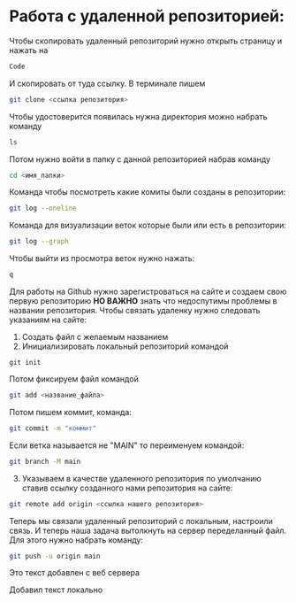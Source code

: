 # Работа с  удаленной репозиторией: 

Чтобы скопировать удаленный репозиторий нужно открыть страницу и нажать на 
```sh
Code
```
И скопировать от туда ссылку. В терминале пишем 
```sh
git clone <ссылка репозитория>
```
Чтобы удостоверится появилась нужна директория можно набрать команду
```sh
ls
```
Потом нужно войти в папку с данной репозиторией набрав команду
```sh
cd <имя_папки>
```
Команда чтобы посмотреть какие комиты были созданы в репозитории:
```sh
git log --oneline
```

Команда для визуализации веток которые были или есть в репозитории:
```sh
git log --graph
``` 

Чтобы выйти из просмотра веток нужно нажать:

```sh
q
```

Для работы на Github нужно зарегистроваться на сайте и создаем свою первую репозиторию **НО ВАЖНО** знать что недоспутимы проблемы в названии репозитория.
Чтобы связать удаленку нужно следовать указаниям на сайте:
1. Создать файл с желаемым названием
2. Инициализировать локальный репозиторий командой 
```
git init
``` 
Потом фиксируем файл командой
```sh
git add <название_файла>
```
Потом пишем коммит, команда:
```sh
git commit -m "коммит"
```
Если ветка называется не "MAIN" то переименуем командой:
```sh
git branch -M main
```
3. Указываем в качестве удаленного репозитория по умолчанию ставив ссылку созданного нами репозитория на сайте:
```sh
git remote add origin <ссылка нашего репозитория>
```
Теперь мы связали удаленный репозиторий с локальным, настроили связь. И теперь наша задача вытолкнуть на сервер переделанный файл. Для этого нужно набрать команду:
```sh
git push -u origin main
```

Это текст добавлен с веб сервера

Добавил текст  локально